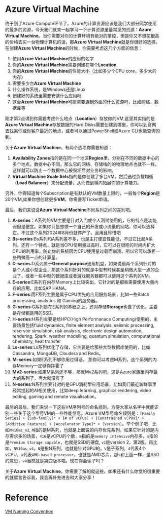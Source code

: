 # Azure Virtual Machine
终于到了Azure Compute环节了。Azure的计算资源应该是我们大部分同学使用的最多的资源，今天我们就来一起学习一下计算资源里最常见的资源：**Azure Virtual Machine**。当你需要对你的计算环境有绝对的掌控，但是你又不想花很高的价格去买一台物理计算机的话，那**Azure Virtual Machine**就是你很好的选择。在创建**Azure Virtual Machine**的时候，你需要考虑这几个方面的信息：
1. 使用**Azure Virtual Machine**的应用的名字
2. 你的**Azure Virtual Machine**需要创建在哪个**Location**
3. 你的**Azure Virtual Machine**的性能大小（比如多少个CPU core，多少大的内存）
4. 需要多少台**Azure Virtual Machine**
5. 什么操作系统，是Windows还是Linux
6. 创建好的系统里需要安装什么应用吗
7. 这台**Azure Virtual Machine**可能需要连到外面的什么资源吗，比如网络，数据库等

刚才第2点讲到你需要考虑什么地点（**Location**）存放你的VM,这里其实指的是**Azure Virtual Machine**存放数据的Hard Disks需要创建到哪里，你可以到官网去找离你或你客户最近的地点，或者可以通过PowerShell或Azure CLI也能查询的到。</br>

关于**Azure Virtual Machine**，有两个选项你需要知道：
1. **Availability Zones**指的是在同一个地区**Region**里，分别在不同的数据中心的多个地点。数据中心不同，那么它的网络、存储啥的的物理地点也就不一样。这样就可以防止一个数据中心被毁坏后对业务的影响。
2. **Virtual Machine Scale Sets**指的是你创建了多台VM，然后通过负载均衡（**Load Balancer**）来分配流量，从而做到横向拓展你的计算能力。

另外，你得知道每个Subscription是有默认的VM数量上限的，一般每个**Region**是20个VM,如果你想创建更多**VM**，你需要写Ticket申请。</br>

最后，我们来说说**Azure Virtual Machine**不同系列之间的差别吧。
1. **A-series**：A系列的VM主要是针对入门或个人测试使用的，它的特点是功能弱但是便宜。如果你只是想做一个自己的开发或小流量的网站，你可以选择它。不过这个系列2024年8月份就停产了。且用且珍惜吧
2. **Bs-series**:Bs系列和A系列差不多，也是主打便宜性能低，不过它比起A系列，还有一个特点，就是当CPU使用量过高时，它可以在很短的时间内扩大CPU的利用率，防止你的系统因为CPU使用量过载而崩溃。所以它可以承担一些稍微高一点的计算量。
3. **D-series**:D系列属于**General purpose**通用机型，如果说前两个系列针对的是个人或小型企业，那这个系列针对的就是中型有时候甚至稍微大型一点的企业了，或者一些中型的数据库或者游戏服务器都可以使用这个系列的VM。
4. **E-series**:E系列在内存Memory上比较突出，它针对的是那些需要使用大量内存的应用，比如SAP HANA。
5. **F-series**:而F系列主要是属于CPU优先的应用服务场景，比如一些Batch processing, analytics 和 Gaming的服务器。
6. **G-series**:G系列是在E系列的基础之上，还对存储**Storage**也做了优化，主要是存储都是用的SSD。
7. **H-series**:H系列主要是给HPC(High Performanace Computing)使用的，主要场景包括fluid dynamics, finite element analysis, seismic processing, reservoir simulation, risk analysis, electronic design automation, rendering, Spark, weather modelling, quantum simulation, computational chemistry, heat transfer 
8. **Ls-series**:Ls系列优化了存储，它主要是给那些大型数据库使用的，比如 Cassandra, MongoDB, Cloudera and Redis。
9. **M-series**:如果E系列不够你用过得话， 那你可以考虑M系列，这个系列的内存Memory一定够你挥霍了
10. **Mv2-series**:如果M系列还不够，那就Mv2系列吧，这是Azure家族里内存最大的系列了，再大就没有了
11. **N-series**:N系列主要针对的是GPU消耗型应用场景，比如我们最近新鲜事里经常提起的AI相关使用，比如deep learning, graphics rendering, video editing, gaming and remote visualisation。

最后的最后，我们来说一下这些VM序列号的命名规则，方便大家从名字中就能识别一些关于这个型号VM的一些性能信息。Azure VM型号命名规则是：`[Family Series] + [Sub-family]* + [# of vCPUs] + [Constrained vCPUs]* + [Additive Features] + [Accelerator Type]* + [Version]`。举个例子吧，比如`M416ms_v2`, `M`指的是M系列，也就是上面说的内存优先系列，如果它针对的是内存需求多的场景，`416`是vCPU的个数，`m`指的是`memory intensive`内存多，`s`指的是`Premium Storage capable`，也就是SSD的硬盘, `v2`是version 2，第2版。再比如，`NV16as_v4`，`N`是指N系列，也就是针对GPU的，`V`是子系列，`4`代表4个vCPU，`a`代表`AMD-based processor`，也就是AMD芯片，那`s`和上面一样，是SSD的意思，`v4`当然就是第四版本啦。现在你会读了吗？



关于**Azure Virtual Machine**，你需要了解的就这些。如果还有什么你觉的很重要的就留言告诉我，我会再补充进去和大家分享！

# Reference
[VM Naming Convention](https://learn.microsoft.com/en-us/azure/virtual-machines/vm-naming-conventions)